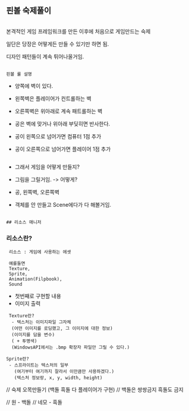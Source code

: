 ﻿## 핀볼 숙제풀이
```

```
 본격적인 게임 프레임워크를 만든 이후에
 처음으로 게임만드는 숙제

 일단은 당장은 어떻게든 만들 수 있기만 하면 됨.

 디자인 패턴들이 계속 튀어나올거임.
```

핀볼 룰 설명
```

- 양쪽에 벽이 있다.

- 왼쪽벽은 플레이어가 컨트롤하는 벽
- 오른쪽벽은 위아래로 계속 패트롤하는 벽
- 공은 벽에 맞거나 위아래 부딪히면 반사한다.
- 공이 왼쪽으로 넘어가면 컴퓨터 1점 추가
- 공이 오른쪽으로 넘어가면 플레이어 1점 추가
```

```
 - 그래서 게임을 어떻게 만들지?

 - 그림을 그릴거임.
  -> 어떻게?
  - 공, 왼쪽벽, 오른쪽벽
   - 객체를 안 만들고 Scene에다가 다 해볼거임.

```

## 리소스 매니저
```
### 리소스란?
```
 리소스 : 게임에 사용하는 에셋
 
 예를들면
 Texture,
 Sprite,
 Animation(Filpbook),
 Sound
```

 - 첫번째로 구현할 내용
  - 이미지 출력

```
 Texture란?
  - 텍스처는 이미지파일 그자체
  (어떤 이미지를 로딩했고, 그 이미지에 대한 정보)
  (이미지를 담을 변수)
  ( + 투명색)
  (WindowsAPI에서는 .bmp 확장자 파일만 그릴 수 있다.)

Sprite란?
 - 스프라이트는 텍스처의 일부
   (여기부터 여기까지 잘라서 이만큼만 사용하겠다.)
   (텍스처 정보랑, x, y, width, height)

```

// 숙제 오목만들기
(백돌 흑돌 다 플레이어가 구현)
// 백돌은 쌍쌍금지 흑돌도 금지

// 원 - 백돌
// 네모 - 흑돌